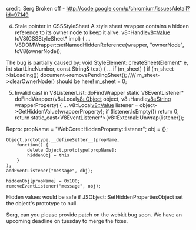 credit: Serg
Broken off - http://code.google.com/p/chromium/issues/detail?id=97149

4. Stale pointer in CSSStyleSheet
A style sheet wrapper contains a hidden reference to its owner node to keep it alive.
v8::Handle<v8::Value> toV8(CSSStyleSheet* impl)
{
...
        V8DOMWrapper::setNamedHiddenReference(wrapper, "ownerNode", toV8(ownerNode));

The bug is partially caused by:
void StyleElement::createSheet(Element* e, int startLineNumber, const String& text)
{
...
    if (m_sheet) {
        if (m_sheet->isLoading())
            document->removePendingSheet();
        //// m_sheet->clearOwnerNode() should be here!
        m_sheet = 0;


5. Invalid cast in V8ListenerList::doFindWrapper
static V8EventListener* doFindWrapper(v8::Local<v8::Object> object, v8::Handle<v8::String> wrapperProperty)
{
...
    v8::Local<v8::Value> listener = object->GetHiddenValue(wrapperProperty);
    if (listener.IsEmpty())
        return 0;
    return static_cast<V8EventListener*>(v8::External::Unwrap(listener));

Repro:
    propName = "WebCore::HiddenProperty::listener";
    obj = {};

    Object.prototype.__defineSetter__(propName,
        function() {
            delete Object.prototype[propName];
            hiddenObj = this
        }
    );
    addEventListener("message", obj);

    hiddenObj[propName] = 0x100;
    removeEventListener("message", obj);

Hidden values would be safe if JSObject::SetHiddenPropertiesObject set the object's prototype to null.

Serg, can you please provide patch on the webkit bug soon. We have an upcoming deadline on tuesday to merge the fixes.